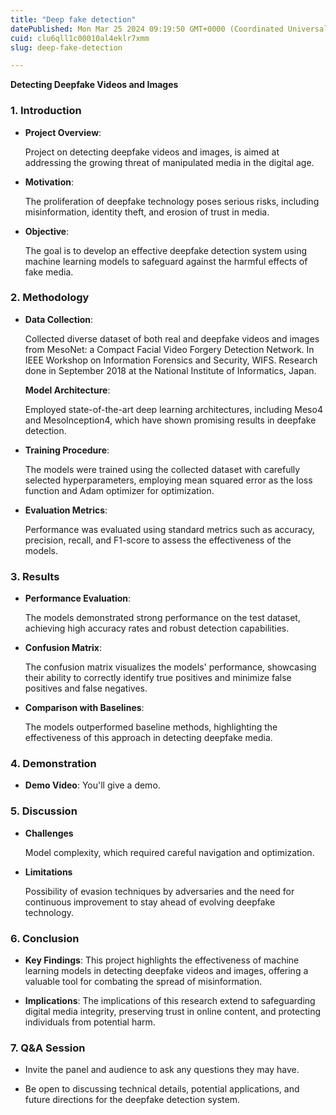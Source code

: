 ```yaml
---
title: "Deep fake detection"
datePublished: Mon Mar 25 2024 09:19:50 GMT+0000 (Coordinated Universal Time)
cuid: clu6qll1c00010al4eklr7xmm
slug: deep-fake-detection

---
```


**Detecting Deepfake Videos and Images**

### 1\. Introduction

* **Project Overview**:
    
    Project on detecting deepfake videos and images, is aimed at addressing the growing threat of manipulated media in the digital age.
    
* **Motivation**:
    
    The proliferation of deepfake technology poses serious risks, including misinformation, identity theft, and erosion of trust in media.
    
* **Objective**:
    
    The goal is to develop an effective deepfake detection system using machine learning models to safeguard against the harmful effects of fake media.
    

### 2\. Methodology

* **Data Collection**:
    
    Collected diverse dataset of both real and deepfake videos and images from MesoNet: a Compact Facial Video Forgery Detection Network. In IEEE Workshop on Information Forensics and Security, WIFS. Research done in September 2018 at the National Institute of Informatics, Japan.
    
    **Model Architecture**:
    
    Employed state-of-the-art deep learning architectures, including Meso4 and MesoInception4, which have shown promising results in deepfake detection.
    
* **Training Procedure**:
    
    The models were trained using the collected dataset with carefully selected hyperparameters, employing mean squared error as the loss function and Adam optimizer for optimization.
    
* **Evaluation Metrics**:
    
    Performance was evaluated using standard metrics such as accuracy, precision, recall, and F1-score to assess the effectiveness of the models.
    

### 3\. Results

* **Performance Evaluation**:
    
    The models demonstrated strong performance on the test dataset, achieving high accuracy rates and robust detection capabilities.
    
* **Confusion Matrix**:
    
    The confusion matrix visualizes the models' performance, showcasing their ability to correctly identify true positives and minimize false positives and false negatives.
    
* **Comparison with Baselines**:
    
    The models outperformed baseline methods, highlighting the effectiveness of this approach in detecting deepfake media.
    

### 4\. Demonstration

* **Demo Video**: You'll give a demo.
    

### 5\. Discussion

* **Challenges**
    
    Model complexity, which required careful navigation and optimization.
    
* **Limitations**
    
    Possibility of evasion techniques by adversaries and the need for continuous improvement to stay ahead of evolving deepfake technology.
    

### 6\. Conclusion

* **Key Findings**: This project highlights the effectiveness of machine learning models in detecting deepfake videos and images, offering a valuable tool for combating the spread of misinformation.
    
* **Implications**: The implications of this research extend to safeguarding digital media integrity, preserving trust in online content, and protecting individuals from potential harm.
    

### 7\. Q&A Session

* Invite the panel and audience to ask any questions they may have.
    
* Be open to discussing technical details, potential applications, and future directions for the deepfake detection system.